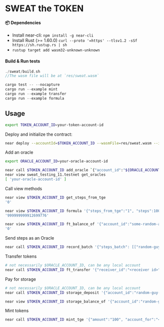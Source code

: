 # SWEAT the TOKEN

#### 📦 Dependencies

- Install near-cli: `npm install -g near-cli`
- Install Rust (>= 1.60.0) `curl --proto '=https' --tlsv1.2 -sSf https://sh.rustup.rs | sh`
- `rustup target add wasm32-unknown-unknown`

#### Build & Run tests

```rust
./sweat/build.sh
//The wasm file will be at `res/sweat.wasm`

cargo test -- --nocapture
cargo run --example mint
cargo run --example transfer
cargo run --example formula
```

## Usage

```bash
export TOKEN_ACCOUNT_ID=your-token-account-id
```

Deploy and initialize the contract:

```bash
near deploy --accountId=$TOKEN_ACCOUNT_ID --wasmFile=res/sweat.wasm --initArgs '{"postfix": ".u.sweat.testnet"}' --initFunction new
```

Add an oracle

```bash
export ORACLE_ACCOUNT_ID=your-oracle-account-id
```

```bash
near call $TOKEN_ACCOUNT_ID add_oracle `{"account_id":"${ORACLE_ACCOUNT_ID}"}` --accountId $TOKEN_ACCOUNT_ID --gas=2428088695050
near view sweat_testing_11.testnet get_oracles
[ 'your-oracle-account-id' ]
```

Call view methods

```bash
near view $TOKEN_ACCOUNT_ID get_steps_from_tge
'0'

near view $TOKEN_ACCOUNT_ID formula '{"steps_from_tge":"1", "steps":1000}'
'999999999912699776'

near view $TOKEN_ACCOUNT_ID ft_balance_of '{"account_id":"some-random-account.testnet"}'
'0'
```

Send steps as an Oracle

```bash
near call $TOKEN_ACCOUNT_ID record_batch '{"steps_batch": [["random-guy-1.testnet", 10000],["random-gal-2.testnet", 20000] ]}' --accountId $ORACLE_ACCOUNT_ID --gas=300000000000000
```

Transfer tokens

```bash
# not necessarily $ORACLE_ACCOUNT_ID, can be any local account
near call $TOKEN_ACCOUNT_ID ft_transfer '{"receiver_id":"<receiver id>", "amount":"100", "memo":"hello world!"}' --accountId $ORACLE_ACCOUNT_ID --depositYocto 1
```

Pay for storage

```bash
# not necessarily $ORACLE_ACCOUNT_ID, can be any local account
near call $TOKEN_ACCOUNT_ID storage_deposit '{"account_id":"random-guy-1.testnet"}' --accountId $ORACLE_ACCOUNT_ID --depositYocto 2350000000000000000000

near view $TOKEN_ACCOUNT_ID storage_balance_of '{"account_id":"random-guy-1.testnet"}' --accountId $ORACLE_ACCOUNT_ID
```

Mint tokens

```bash
near call $TOKEN_ACCOUNT_ID mint_tge '{"amount":"100", "account_for":"<account_for>"}' --accountId $TOKEN_ACCOUNT_ID --gas=300000000000000
```

